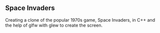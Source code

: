 ## Space Invaders

Creating a clone of the popular 1970s game, Space Invaders, in C++ and the help of glfw with glew to create the screen.